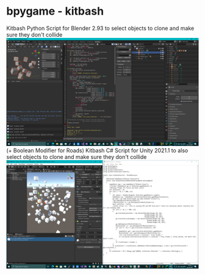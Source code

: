 # bpygame - kitbash
Kitbash Python Script for Blender 2.93 to select objects to clone and make sure they don't collide
![screenshot](https://github.com/TheMindVirus/bpygame/blob/kitbash/screenshot.png)
(+ Boolean Modifier for Roads)
Kitbash C# Script for Unity 2021.1 to also select objects to clone and make sure they don't collide
![screenshot2](https://github.com/TheMindVirus/bpygame/blob/kitbash/screenshot2.png)
